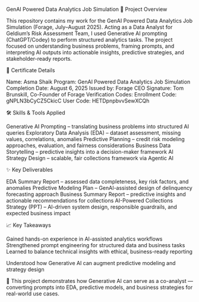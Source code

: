 GenAI Powered Data Analytics Job Simulation
🚀 Project Overview

This repository contains my work for the GenAI Powered Data Analytics Job Simulation (Forage, July–August 2025). Acting as a Data Analyst for Geldium’s Risk Assessment Team, I used Generative AI prompting (ChatGPT/Codey) to perform structured analytics tasks.
The project focused on understanding business problems, framing prompts, and interpreting AI outputs into actionable insights, predictive strategies, and stakeholder-ready reports.

🎯 Certificate Details

Name: Asma Shaik
Program: GenAI Powered Data Analytics Job Simulation
Completion Date: August 6, 2025
Issued by: Forage
CEO Signature: Tom Brunskill, Co-Founder of Forage
Verification Codes:
Enrollment Code: gNPLN3bCyCZ5CkicC
User Code: HETDpnpbvvSewXCQh

🛠️ Skills & Tools Applied

Generative AI Prompting – translating business problems into structured AI queries
Exploratory Data Analysis (EDA) – dataset assessment, missing values, correlations, anomalies
Predictive Planning – credit risk modeling approaches, evaluation, and fairness considerations
Business Data Storytelling – predictive insights into a decision-maker framework
AI Strategy Design – scalable, fair collections framework via Agentic AI

✨ Key Deliverables

EDA Summary Report – assessed data completeness, key risk factors, and anomalies
Predictive Modeling Plan – GenAI-assisted design of delinquency forecasting approach
Business Summary Report – predictive insights and actionable recommendations for collections
AI-Powered Collections Strategy (PPT) – AI-driven system design, responsible guardrails, and expected business impact

📈 Key Takeaways

Gained hands-on experience in AI-assisted analytics workflows
Strengthened prompt engineering for structured data and business tasks
Learned to balance technical insights with ethical, business-ready reporting

Understood how Generative AI can augment predictive modeling and strategy design

🔗 This project demonstrates how Generative AI can serve as a co-analyst — converting prompts into EDA, predictive models, and business strategies for real-world use cases.

